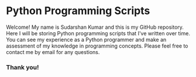 # Python Programming Scripts

Welcome! My name is Sudarshan Kumar and this is my GitHub repository.\
Here I will be storing Python programming scripts that I've written over time. You can see my experience as a Python programmer and make an assessment of my knowledge in programming concepts. Please feel free to contact me by email for any questions. 

### Thank you!

